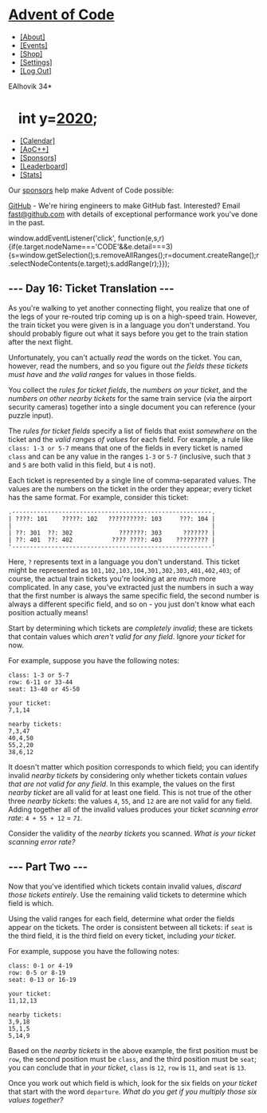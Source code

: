 [Advent of Code](/)
===================

*   [\[About\]](/2020/about)
*   [\[Events\]](/2020/events)
*   [\[Shop\]](https://teespring.com/stores/advent-of-code)
*   [\[Settings\]](/2020/settings)
*   [\[Log Out\]](/2020/auth/logout)

EAlhovik 34\*

   int y=[2020](/2020);
=======================

*   [\[Calendar\]](/2020)
*   [\[AoC++\]](/2020/support)
*   [\[Sponsors\]](/2020/sponsors)
*   [\[Leaderboard\]](/2020/leaderboard)
*   [\[Stats\]](/2020/stats)

Our [sponsors](/2020/sponsors) help make Advent of Code possible:

[GitHub](https://github.com/) - We're hiring engineers to make GitHub fast. Interested? Email fast@github.com with details of exceptional performance work you've done in the past.

window.addEventListener('click', function(e,s,r){if(e.target.nodeName==='CODE'&&e.detail===3){s=window.getSelection();s.removeAllRanges();r=document.createRange();r.selectNodeContents(e.target);s.addRange(r);}});

\--- Day 16: Ticket Translation ---
-----------------------------------

As you're walking to yet another connecting flight, you realize that one of the legs of your re-routed trip coming up is on a high-speed train. However, the train ticket you were given is in a language you don't understand. You should probably figure out what it says before you get to the train station after the next flight.

Unfortunately, you can't actually _read_ the words on the ticket. You can, however, read the numbers, and so you figure out _the fields these tickets must have_ and _the valid ranges_ for values in those fields.

You collect the _rules for ticket fields_, the _numbers on your ticket_, and the _numbers on other nearby tickets_ for the same train service (via the airport security cameras) together into a single document you can reference (your puzzle input).

The _rules for ticket fields_ specify a list of fields that exist _somewhere_ on the ticket and the _valid ranges of values_ for each field. For example, a rule like `class: 1-3 or 5-7` means that one of the fields in every ticket is named `class` and can be any value in the ranges `1-3` or `5-7` (inclusive, such that `3` and `5` are both valid in this field, but `4` is not).

Each ticket is represented by a single line of comma-separated values. The values are the numbers on the ticket in the order they appear; every ticket has the same format. For example, consider this ticket:

    .--------------------------------------------------------.
    | ????: 101    ?????: 102   ??????????: 103     ???: 104 |
    |                                                        |
    | ??: 301  ??: 302             ???????: 303      ??????? |
    | ??: 401  ??: 402           ???? ????: 403    ????????? |
    '--------------------------------------------------------'
    

Here, `?` represents text in a language you don't understand. This ticket might be represented as `101,102,103,104,301,302,303,401,402,403`; of course, the actual train tickets you're looking at are _much_ more complicated. In any case, you've extracted just the numbers in such a way that the first number is always the same specific field, the second number is always a different specific field, and so on - you just don't know what each position actually means!

Start by determining which tickets are _completely invalid_; these are tickets that contain values which _aren't valid for any field_. Ignore _your ticket_ for now.

For example, suppose you have the following notes:

    class: 1-3 or 5-7
    row: 6-11 or 33-44
    seat: 13-40 or 45-50
    
    your ticket:
    7,1,14
    
    nearby tickets:
    7,3,47
    40,4,50
    55,2,20
    38,6,12
    

It doesn't matter which position corresponds to which field; you can identify invalid _nearby tickets_ by considering only whether tickets contain _values that are not valid for any field_. In this example, the values on the first _nearby ticket_ are all valid for at least one field. This is not true of the other three _nearby tickets_: the values `4`, `55`, and `12` are are not valid for any field. Adding together all of the invalid values produces your _ticket scanning error rate_: `4 + 55 + 12` = _`71`_.

Consider the validity of the _nearby tickets_ you scanned. _What is your ticket scanning error rate?_


\--- Part Two ---
-----------------

Now that you've identified which tickets contain invalid values, _discard those tickets entirely_. Use the remaining valid tickets to determine which field is which.

Using the valid ranges for each field, determine what order the fields appear on the tickets. The order is consistent between all tickets: if `seat` is the third field, it is the third field on every ticket, including _your ticket_.

For example, suppose you have the following notes:

    class: 0-1 or 4-19
    row: 0-5 or 8-19
    seat: 0-13 or 16-19
    
    your ticket:
    11,12,13
    
    nearby tickets:
    3,9,18
    15,1,5
    5,14,9
    

Based on the _nearby tickets_ in the above example, the first position must be `row`, the second position must be `class`, and the third position must be `seat`; you can conclude that in _your ticket_, `class` is `12`, `row` is `11`, and `seat` is `13`.

Once you work out which field is which, look for the six fields on _your ticket_ that start with the word `departure`. _What do you get if you multiply those six values together?_

